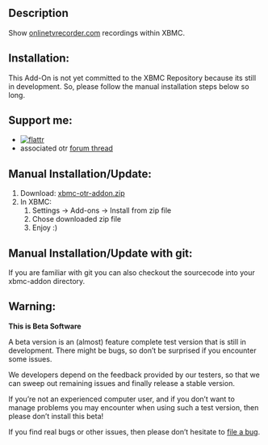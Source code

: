 ## Description

Show [onlinetvrecorder.com](http://onlinetvrecorder.com/) recordings within XBMC.

## Installation:

This Add-On is not yet committed to the XBMC Repository because its still in development. So, please follow the manual installation steps below so long.

## Support me: 
* [![flattr](http://api.flattr.com/button/flattr-badge-large.png)](https://flattr.com/t/800518)
* associated otr [forum thread](http://www.otrforum.com/showthread.php?67444)

## Manual Installation/Update:
1. Download: [xbmc-otr-addon.zip](https://github.com/downloads/wrow/xbmc-otr/xbmc-otr-0.5.zip)
1. In XBMC: 
   1. Settings -> Add-ons -> Install from zip file
   1. Chose downloaded zip file
   1. Enjoy :)

## Manual Installation/Update with git:

If you are familiar with git you can also checkout the sourcecode into your xbmc-addon directory. 

## Warning:

**This is Beta Software**

A beta version is an (almost) feature complete test version that is still in development. There might be bugs, so don’t be surprised if you encounter some issues.

We developers depend on the feedback provided by our testers, so that we can sweep out remaining issues and finally release a stable version.

If you’re not an experienced computer user, and if you don’t want to manage problems you may encounter when using such a test version, then please don’t install this beta!

If you find real bugs or other issues, then please don’t hesitate to [file a bug](https://github.com/wrow/xbmc-otr/issues).


